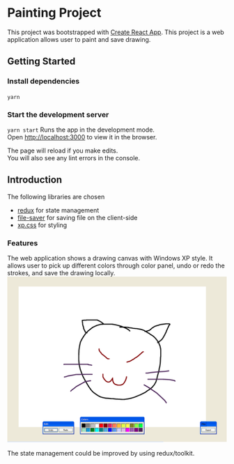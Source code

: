 # Painting Project
This project was bootstrapped with [Create React App](https://github.com/facebook/create-react-app).
This project is a web application allows user to paint and save drawing.
## Getting Started

### Install dependencies
 `yarn`

### Start the development server
`yarn start`
Runs the app in the development mode.\
Open [http://localhost:3000](http://localhost:3000) to view it in the browser.

The page will reload if you make edits.\
You will also see any lint errors in the console.

## Introduction
The following libraries are chosen
- [redux](https://redux.js.org/) for state management
- [file-saver](https://www.npmjs.com/package/file-saver) for saving file on the client-side
- [xp.css](https://www.npmjs.com/package/xp.css) for styling

### Features
The web application shows a drawing canvas with Windows XP style. It allows user to pick up different colors through color panel, undo or redo the strokes, and save the drawing locally.
![Sc-paint](../documentation/sc-paint.png)

The state management could be improved by using redux/toolkit.
